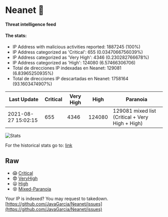 # Neanet :hocho:
#### Threat intelligence feed
#### The stats:

- IP Address with malicious activities reported: 1887245 (100%)
- IP Address categorized as 'Critical':  655 (0.0347066756039%)
- IP Address categorized as 'Very High':  4346 (0.230282766678%)
- IP Address categorized as 'High':  124080 (6.57466306706)
- Total de direcciones IP indexadas en Neanet:  129081 (6.83965250935%)
- Total de direcciones IP descartadas en Neanet:  1758164 (93.1603474907%)

| Last Update | Critical | Very High | High | Paranoia |
| --- | --- | --- | --- | --- |
| 2021-08-27 15:02:15 | 655 | 4346 | 124080 | 129081 mixed list (Critical + Very High + High)|

![Stats](https://docs.google.com/spreadsheets/d/e/2PACX-1vSnaNMIXVabIpDJjufMlzH7poXnshF3mgd8Is1g9ytUEzVsP5my4Trn8f-xkoLLQ38xpL3HtmUexLo6/pubchart?oid=501124687&format=image)

For the historical stats go to: [link](/stats.csv)
## Raw
- :scream: [Critical](https://raw.githubusercontent.com/JavaGarcia/Neanet/master/blacklists/neanet_critical.txt)
- :fearful: [VeryHigh](https://raw.githubusercontent.com/JavaGarcia/Neanet/master/blacklists/neanet_veryHigh.txtt)
- :frowning: [High](https://raw.githubusercontent.com/JavaGarcia/Neanet/master/blacklists/neanet_high.txt)
- :dizzy_face: [Mixed-Paranoia](https://raw.githubusercontent.com/JavaGarcia/Neanet/master/blacklists/neanet_all.txt)


Your IP is indexed? You may request to takedown. [https://github.com/JavaGarcia/Neanet/issues](https://github.com/JavaGarcia/Neanet/issues)





















































































































































































































































































































































































































































































































































































































































































































































































































































































































































































































































































































































































































































































































































































































































































































































































































































































































































































































































































































































































































































































































































































































































































































































































































































































































































































































































































































































































































































































































































































































































































































































































































































































































































































































































































































































































































































































































































































































































































































































































































































































































































































































































































































































































































































































































































































































































































































































































































































































































































































































































































































































































































































































































































































































































































































































































































































































































































































































































































































































































































































































































































































































































































































































































































































































































































































































































































































































































































































































































































































































































































































































































































































































































































































































































































































































































































































































































































































































































































































































































































































































































































































































































































































































































































































































































































